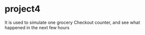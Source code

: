 # project4
It is used to simulate one grocery Checkout counter, and see what happened in the next few hours
